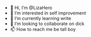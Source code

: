 - 👋 Hi, I’m @LizaHero
- 👀 I’m interested in self improvement
- 🌱 I’m currently learning write
- 💞️ I’m looking to collaborate on dick
- 📫 How to reach me be tall boy

